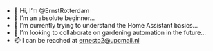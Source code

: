 - 👋 Hi, I’m @ErnstRotterdam
- 👀 I’m an absolute beginner...
- 🌱 I’m currently trying to understand the Home Assistant basics...
- 💞️ I’m looking to collaborate on gardening automation in the future...
- 📫 I can be reached at ernesto2@upcmail.nl

<!---
ErnstRotterdam/ErnstRotterdam is a ✨ special ✨ repository because its `README.md` (this file) appears on your GitHub profile.
You can click the Preview link to take a look at your changes.
--->
